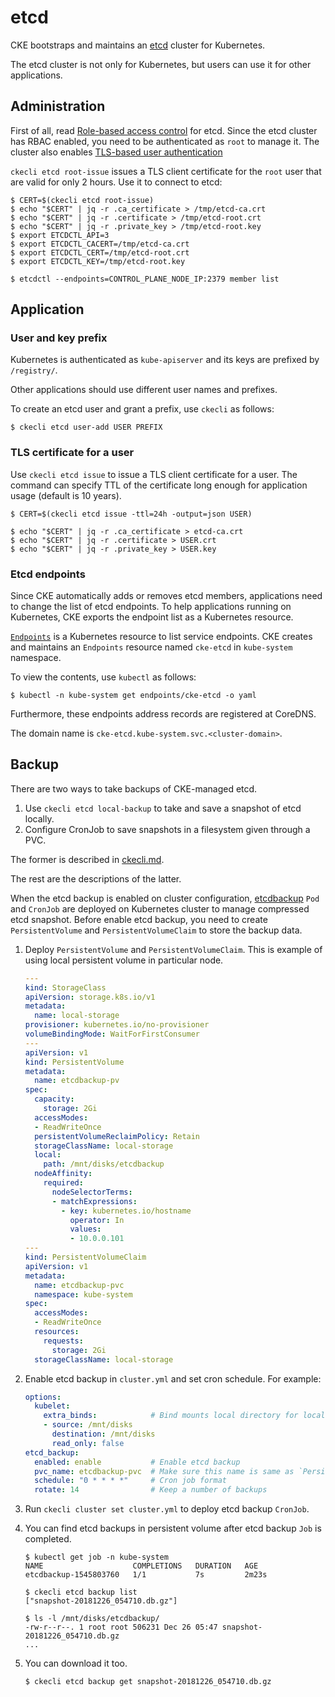 etcd
====

CKE bootstraps and maintains an [etcd][] cluster for Kubernetes.

The etcd cluster is not only for Kubernetes, but users can use it
for other applications.

Administration
--------------

First of all, read [Role-based access control][RBAC] for etcd.
Since the etcd cluster has RBAC enabled, you need to be authenticated as `root` to manage it.
The cluster also enables [TLS-based user authentication](https://github.com/etcd-io/etcd/blob/master/Documentation/op-guide/authentication.md#using-tls-common-name)

`ckecli etcd root-issue` issues a TLS client certificate for the `root` user that are valid for only 2 hours.  Use it to connect to etcd:

```console
$ CERT=$(ckecli etcd root-issue)
$ echo "$CERT" | jq -r .ca_certificate > /tmp/etcd-ca.crt
$ echo "$CERT" | jq -r .certificate > /tmp/etcd-root.crt
$ echo "$CERT" | jq -r .private_key > /tmp/etcd-root.key
$ export ETCDCTL_API=3
$ export ETCDCTL_CACERT=/tmp/etcd-ca.crt
$ export ETCDCTL_CERT=/tmp/etcd-root.crt
$ export ETCDCTL_KEY=/tmp/etcd-root.key

$ etcdctl --endpoints=CONTROL_PLANE_NODE_IP:2379 member list
```

Application
-----------

### User and key prefix

Kubernetes is authenticated as `kube-apiserver` and its keys are prefixed by `/registry/`.

Other applications should use different user names and prefixes.

To create an etcd user and grant a prefix, use `ckecli` as follows:

```console
$ ckecli etcd user-add USER PREFIX
```

### TLS certificate for a user

Use `ckecli etcd issue` to issue a TLS client certificate for a user.
The command can specify TTL of the certificate long enough for application usage (default is 10 years).

```console
$ CERT=$(ckecli etcd issue -ttl=24h -output=json USER)

$ echo "$CERT" | jq -r .ca_certificate > etcd-ca.crt
$ echo "$CERT" | jq -r .certificate > USER.crt
$ echo "$CERT" | jq -r .private_key > USER.key
```

### Etcd endpoints

Since CKE automatically adds or removes etcd members, applications need
to change the list of etcd endpoints.  To help applications running on
Kubernetes, CKE exports the endpoint list as a Kubernetes resource.

[`Endpoints`][Endpoints] is a Kubernetes resource to list service endpoints.
CKE creates and maintains an `Endpoints` resource named `cke-etcd` in `kube-system` namespace.

To view the contents, use `kubectl` as follows:

```console
$ kubectl -n kube-system get endpoints/cke-etcd -o yaml
```

Furthermore, these endpoints address records are registered at CoreDNS.

The domain name is `cke-etcd.kube-system.svc.<cluster-domain>`.

Backup
------

There are two ways to take backups of CKE-managed etcd.

1. Use `ckecli etcd local-backup` to take and save a snapshot of etcd locally.
2. Configure CronJob to save snapshots in a filesystem given through a PVC.

The former is described in [ckecli.md](ckecli.md##ckecli-etcd-local-backup).

The rest are the descriptions of the latter.

When the etcd backup is enabled on cluster configuration, [etcdbackup][] `Pod` and `CronJob` are deployed on Kubernetes cluster to manage compressed etcd snapshot.
Before enable etcd backup, you need to create `PersistentVolume` and `PersistentVolumeClaim` to store the backup data.

1. Deploy `PersistentVolume` and `PersistentVolumeClaim`. This is example of using local persistent volume in particular node.

    ```yaml
    ---
    kind: StorageClass
    apiVersion: storage.k8s.io/v1
    metadata:
      name: local-storage
    provisioner: kubernetes.io/no-provisioner
    volumeBindingMode: WaitForFirstConsumer
    ---
    apiVersion: v1
    kind: PersistentVolume
    metadata:
      name: etcdbackup-pv
    spec:
      capacity:
        storage: 2Gi
      accessModes:
      - ReadWriteOnce
      persistentVolumeReclaimPolicy: Retain
      storageClassName: local-storage
      local:
        path: /mnt/disks/etcdbackup
      nodeAffinity:
        required:
          nodeSelectorTerms:
          - matchExpressions:
            - key: kubernetes.io/hostname
              operator: In
              values:
              - 10.0.0.101
    ---
    kind: PersistentVolumeClaim
    apiVersion: v1
    metadata:
      name: etcdbackup-pvc
      namespace: kube-system
    spec:
      accessModes:
      - ReadWriteOnce
      resources:
        requests:
          storage: 2Gi
      storageClassName: local-storage
    ```

2. Enable etcd backup in `cluster.yml` and set cron schedule. For example:

    ```yaml
    options:
      kubelet:
        extra_binds:            # Bind mounts local directory for local persistent volume
        - source: /mnt/disks
          destination: /mnt/disks
          read_only: false
    etcd_backup:
      enabled: enable           # Enable etcd backup
      pvc_name: etcdbackup-pvc  # Make sure this name is same as `PersistentVolumeClaim` name.
      schedule: "0 * * * *"     # Cron job format
      rotate: 14                # Keep a number of backups
    ```

3. Run `ckecli cluster set cluster.yml` to deploy etcd backup `CronJob`.
4. You can find etcd backups in persistent volume after etcd backup `Job` is completed.

    ```console
    $ kubectl get job -n kube-system
    NAME                    COMPLETIONS   DURATION   AGE
    etcdbackup-1545803760   1/1           7s         2m23s
    
    $ ckecli etcd backup list
    ["snapshot-20181226_054710.db.gz"]
    
    $ ls -l /mnt/disks/etcdbackup/
    -rw-r--r--. 1 root root 506231 Dec 26 05:47 snapshot-20181226_054710.db.gz
    ...
    ```

5. You can download it too.

    ```console
    $ ckecli etcd backup get snapshot-20181226_054710.db.gz
    ```

[etcd]: https://github.com/etcd-io/etcd
[RBAC]: https://github.com/etcd-io/etcd/blob/master/Documentation/op-guide/authentication.md
[Endpoints]: https://kubernetes.io/docs/concepts/services-networking/service/#services-without-selectors
[PersistentVolume]: https://kubernetes.io/docs/concepts/storage/persistent-volumes
[etcdbackup]: https://github.com/cybozu/neco-containers/tree/master/cke-tools/src/cmd/etcdbackup
